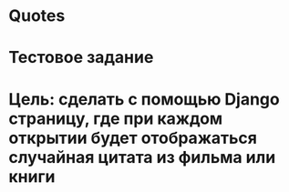 # Quotes

# Тестовое задание 

# Цель: сделать с помощью Django страницу, где при каждом открытии будет отображаться случайная цитата из фильма или книги
